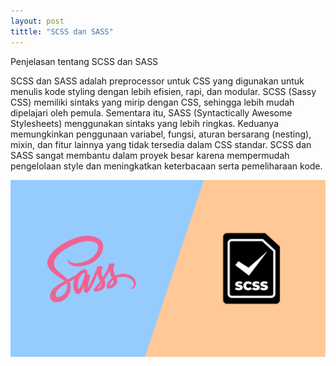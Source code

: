 ```yaml
---
layout: post
tittle: "SCSS dan SASS"
---
```


Penjelasan tentang SCSS dan SASS

<p>
  SCSS dan SASS adalah preprocessor untuk CSS yang digunakan untuk menulis kode styling dengan lebih efisien, rapi, dan modular. SCSS (Sassy CSS) memiliki sintaks yang mirip dengan CSS, sehingga lebih mudah dipelajari oleh pemula. Sementara itu, SASS (Syntactically Awesome Stylesheets) menggunakan sintaks yang lebih ringkas. Keduanya memungkinkan penggunaan variabel, fungsi, aturan bersarang (nesting), mixin, dan fitur lainnya yang tidak tersedia dalam CSS standar. SCSS dan SASS sangat membantu dalam proyek besar karena mempermudah pengelolaan style dan meningkatkan keterbacaan serta pemeliharaan kode.
</p>



![SCSS dan SASS](/assets/images/scss%20dan%20sass.png)